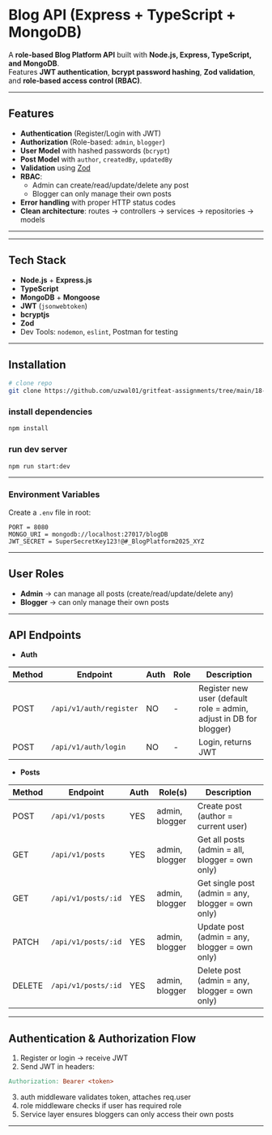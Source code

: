# Blog API (Express + TypeScript + MongoDB)

A **role-based Blog Platform API** built with **Node.js, Express, TypeScript, and MongoDB**.  
Features **JWT authentication**, **bcrypt password hashing**, **Zod validation**, and **role-based access control (RBAC)**.

---

## Features

- **Authentication** (Register/Login with JWT)
- **Authorization** (Role-based: `admin`, `blogger`)
- **User Model** with hashed passwords (`bcrypt`)
- **Post Model** with `author`, `createdBy`, `updatedBy`
- **Validation** using [Zod](https://zod.dev/)
- **RBAC**: 
  - Admin can create/read/update/delete any post
  - Blogger can only manage their own posts
- **Error handling** with proper HTTP status codes
- **Clean architecture**: routes → controllers → services → repositories → models

---


---

## Tech Stack

- **Node.js** + **Express.js**
- **TypeScript**
- **MongoDB** + **Mongoose**
- **JWT** (`jsonwebtoken`)
- **bcryptjs**
- **Zod**
- Dev Tools: `nodemon`, `eslint`, Postman for testing

---

## Installation

```bash
# clone repo
git clone https://github.com/uzwal01/gritfeat-assignments/tree/main/18-express-blog-api

```

### install dependencies
```bash
npm install
```

### run dev server
```bash
npm run start:dev
```

---

### Environment Variables

Create a `.env` file in root:
```env
PORT = 8080
MONGO_URI = mongodb://localhost:27017/blogDB
JWT_SECRET = SuperSecretKey123!@#_BlogPlatform2025_XYZ

```

---

## User Roles

- **Admin** → can manage all posts (create/read/update/delete any)
- **Blogger** → can only manage their own posts

---

## API Endpoints

- **Auth**

| Method | Endpoint                | Auth | Role | Description                                                        |
| ------ | ----------------------- | ---- | ---- | ------------------------------------------------------------------ |
| POST   | `/api/v1/auth/register` | NO    | -    | Register new user (default role = admin, adjust in DB for blogger) |
| POST   | `/api/v1/auth/login`    | NO    | -    | Login, returns JWT                                                 |


- **Posts**

| Method | Endpoint            | Auth | Role(s)        | Description                                       |
| ------ | ------------------- | ---- | -------------- | ------------------------------------------------- |
| POST   | `/api/v1/posts`     | YES    | admin, blogger | Create post (author = current user)               |
| GET    | `/api/v1/posts`     | YES    | admin, blogger | Get all posts (admin = all, blogger = own only)   |
| GET    | `/api/v1/posts/:id` | YES    | admin, blogger | Get single post (admin = any, blogger = own only) |
| PATCH  | `/api/v1/posts/:id` | YES    | admin, blogger | Update post (admin = any, blogger = own only)     |
| DELETE | `/api/v1/posts/:id` | YES    | admin, blogger | Delete post (admin = any, blogger = own only)     |


---

## Authentication & Authorization Flow

1. Register or login → receive JWT
2. Send JWT in headers:

```makefile
Authorization: Bearer <token>
```

3. auth middleware validates token, attaches req.user
4. role middleware checks if user has required role
5. Service layer ensures bloggers can only access their own posts


---
